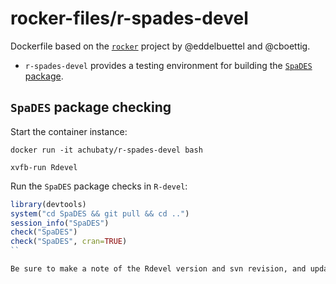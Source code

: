 # rocker-files/r-spades-devel

Dockerfile based on the [`rocker`](https://github.com/rocker-org/rocker) project by @eddelbuettel and @cboettig.

* `r-spades-devel` provides a testing environment for building the [`SpaDES` package](https://github.com/PredictiveEcology/SpaDES).

## `SpaDES` package checking

Start the container instance:

```
docker run -it achubaty/r-spades-devel bash

xvfb-run Rdevel
```

Run the `SpaDES` package checks in `R-devel`:

```r
library(devtools)
system("cd SpaDES && git pull && cd ..")
session_info("SpaDES")
check("SpaDES")
check("SpaDES", cran=TRUE)
``

Be sure to make a note of the Rdevel version and svn revision, and update `cran-comments.md` accordingly.
